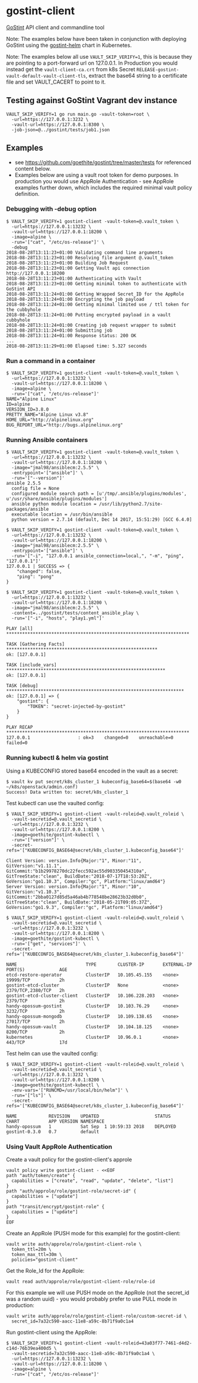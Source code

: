# gostint-client
[GoStint](https://goethite.github.io/gostint/) API client and commandline tool

Note: The examples below have been taken in conjunction with deploying GoStint
using the [gostint-helm](https://github.com/goethite/gostint-helm) chart in Kubernetes.

Note: The examples below all use `VAULT_SKIP_VERIFY=1`, this is because they
are pointing to a port-forward url on 127.0.0.1.  In Production you would
instead get the `vault-client-ca.crt` from k8s Secret
`RELEASE-gostint-vault-default-vault-client-tls`, extract the base64 string to
a certificate file and set VAULT_CACERT to point to it.

## Testing against GoStint Vagrant dev instance
```
VAULT_SKIP_VERIFY=1 go run main.go -vault-token=root \
  -url=https://127.0.0.1:3232 \
  -vault-url=https://127.0.0.1:8300 \
  -job-json=@../gostint/tests/job1.json
```

## Examples
* see https://github.com/goethite/gostint/tree/master/tests for referenced content below.
* Examples below are using a vault root token for demo purposes.  In production
  you would use AppRole Authentication - see AppRole examples further down, which
  includes the required minimal vault policy definition.

### Debugging with -debug option
```
$ VAULT_SKIP_VERIFY=1 gostint-client -vault-token=@.vault_token \
  -url=https://127.0.0.1:13232 \
  -vault-url=https://127.0.0.1:18200 \
  -image=alpine \
  -run='["cat", "/etc/os-release"]' \
  -debug
2018-08-28T13:11:23+01:00 Validating command line arguments
2018-08-28T13:11:23+01:00 Resolving file argument @.vault_token
2018-08-28T13:11:23+01:00 Building Job Request
2018-08-28T13:11:23+01:00 Getting Vault api connection http://127.0.0.1:18200
2018-08-28T13:11:23+01:00 Authenticating with Vault
2018-08-28T13:11:23+01:00 Getting minimal token to authenticate with GoStint API
2018-08-28T13:11:24+01:00 Getting Wrapped Secret_ID for the AppRole
2018-08-28T13:11:24+01:00 Encrypting the job payload
2018-08-28T13:11:24+01:00 Getting minimal limited use / ttl token for the cubbyhole
2018-08-28T13:11:24+01:00 Putting encrypted payload in a vault cubbyhole
2018-08-28T13:11:24+01:00 Creating job request wrapper to submit
2018-08-28T13:11:24+01:00 Submitting job
2018-08-28T13:11:24+01:00 Response status: 200 OK
...
2018-08-28T13:11:29+01:00 Elapsed time: 5.327 seconds
```

### Run a command in a container
```
$ VAULT_SKIP_VERIFY=1 gostint-client -vault-token=@.vault_token \
  -url=https://127.0.0.1:13232 \
  -vault-url=https://127.0.0.1:18200 \
  -image=alpine \
  -run='["cat", "/etc/os-release"]'
NAME="Alpine Linux"
ID=alpine
VERSION_ID=3.8.0
PRETTY_NAME="Alpine Linux v3.8"
HOME_URL="http://alpinelinux.org"
BUG_REPORT_URL="http://bugs.alpinelinux.org"
```
### Running Ansible containers
```
$ VAULT_SKIP_VERIFY=1 gostint-client -vault-token=@.vault_token \
  -url=https://127.0.0.1:13232 \
  -vault-url=https://127.0.0.1:18200 \
  -image="jmal98/ansiblecm:2.5.5" \
  -entrypoint='["ansible"]' \
  -run='["--version"]'
ansible 2.5.5
  config file = None
  configured module search path = [u'/tmp/.ansible/plugins/modules', u'/usr/share/ansible/plugins/modules']
  ansible python module location = /usr/lib/python2.7/site-packages/ansible
  executable location = /usr/bin/ansible
  python version = 2.7.14 (default, Dec 14 2017, 15:51:29) [GCC 6.4.0]
```

```
$ VAULT_SKIP_VERIFY=1 gostint-client -vault-token=@.vault_token \
  -url=https://127.0.0.1:13232 \
  -vault-url=https://127.0.0.1:18200 \
  -image="jmal98/ansiblecm:2.5.5" \
  -entrypoint='["ansible"]' \
  -run='["-i", "127.0.0.1 ansible_connection=local,", "-m", "ping", "127.0.0.1"]'
127.0.0.1 | SUCCESS => {
    "changed": false,
    "ping": "pong"
}
```

```
$ VAULT_SKIP_VERIFY=1 gostint-client -vault-token=@.vault_token \
  -url=https://127.0.0.1:13232 \
  -vault-url=https://127.0.0.1:18200 \
  -image="jmal98/ansiblecm:2.5.5" \
  -content=../gostint/tests/content_ansible_play \
  -run='["-i", "hosts", "play1.yml"]'

PLAY [all] *********************************************************************

TASK [Gathering Facts] *********************************************************
ok: [127.0.0.1]

TASK [include_vars] ************************************************************
ok: [127.0.0.1]

TASK [debug] *******************************************************************
ok: [127.0.0.1] => {
    "gostint": {
        "TOKEN": "secret-injected-by-gostint"
    }
}

PLAY RECAP *********************************************************************
127.0.0.1                  : ok=3    changed=0    unreachable=0    failed=0   
```

### Running kubectl & helm via gostint
Using a KUBECONFIG stored base64 encoded in the vault as a secret:
```
$ vault kv put secret/k8s_cluster_1 kubeconfig_base64=$(base64 -w0 ~/k8s/openstack/admin.conf)
Success! Data written to: secret/k8s_cluster_1
```
Test kubectl can use the vaulted config:
```
$ VAULT_SKIP_VERIFY=1 gostint-client -vault-roleid=@.vault_roleid \
  -vault-secretid=@.vault_secretid \
  -url=https://127.0.0.1:3232 \
  -vault-url=https://127.0.0.1:8200 \
  -image=goethite/gostint-kubectl \
  -run='["version"]' \
  -secret-refs='["KUBECONFIG_BASE64@secret/k8s_cluster_1.kubeconfig_base64"]'

Client Version: version.Info{Major:"1", Minor:"11", GitVersion:"v1.11.1", GitCommit:"b1b29978270dc22fecc592ac55d903350454310a", GitTreeState:"clean", BuildDate:"2018-07-17T18:53:20Z", GoVersion:"go1.10.3", Compiler:"gc", Platform:"linux/amd64"}
Server Version: version.Info{Major:"1", Minor:"10", GitVersion:"v1.10.3", GitCommit:"2bba0127d85d5a46ab4b778548be28623b32d0b0", GitTreeState:"clean", BuildDate:"2018-05-21T09:05:37Z", GoVersion:"go1.9.3", Compiler:"gc", Platform:"linux/amd64"}

$ VAULT_SKIP_VERIFY=1 gostint-client -vault-roleid=@.vault_roleid \
  -vault-secretid=@.vault_secretid \
  -url=https://127.0.0.1:3232 \
  -vault-url=https://127.0.0.1:8200 \
  -image=goethite/gostint-kubectl \
  -run='["get", "services"]' \
  -secret-refs='["KUBECONFIG_BASE64@secret/k8s_cluster_1.kubeconfig_base64"]'

NAME                          TYPE        CLUSTER-IP       EXTERNAL-IP   PORT(S)             AGE
etcd-restore-operator         ClusterIP   10.105.45.155    <none>        19999/TCP           2h
gostint-etcd-cluster          ClusterIP   None             <none>        2379/TCP,2380/TCP   2h
gostint-etcd-cluster-client   ClusterIP   10.106.228.203   <none>        2379/TCP            2h
handy-opossum-gostint         ClusterIP   10.103.76.29     <none>        3232/TCP            2h
handy-opossum-mongodb         ClusterIP   10.109.138.65    <none>        27017/TCP           2h
handy-opossum-vault           ClusterIP   10.104.18.125    <none>        8200/TCP            2h
kubernetes                    ClusterIP   10.96.0.1        <none>        443/TCP             17d
```
Test helm can use the vaulted config:
```
$ VAULT_SKIP_VERIFY=1 gostint-client -vault-roleid=@.vault_roleid \
  -vault-secretid=@.vault_secretid \
  -url=https://127.0.0.1:3232 \
  -vault-url=https://127.0.0.1:8200 \
  -image=goethite/gostint-kubectl \
  -env-vars='["RUNCMD=/usr/local/bin/helm"]' \
  -run='["ls"]' \
  -secret-refs='["KUBECONFIG_BASE64@secret/k8s_cluster_1.kubeconfig_base64"]'

NAME         	REVISION	UPDATED                 	STATUS  	CHART        	APP VERSION	NAMESPACE
handy-opossum	1       	Sat Sep  1 10:59:33 2018	DEPLOYED	gostint-0.3.0	0.7        	default
```

### Using Vault AppRole Authentication

Create a vault policy for the gostint-client's approle
```
vault policy write gostint-client - <<EOF
path "auth/token/create" {
  capabilities = ["create", "read", "update", "delete", "list"]
}
path "auth/approle/role/gostint-role/secret-id" {
  capabilities = ["update"]
}
path "transit/encrypt/gostint-role" {
  capabilities = ["update"]
}
EOF
```

Create an AppRole (PUSH mode for this example) for the gostint-client:
```
vault write auth/approle/role/gostint-client-role \
  token_ttl=20m \
  token_max_ttl=30m \
  policies="gostint-client"
```
Get the Role_Id for the AppRole:
```
vault read auth/approle/role/gostint-client-role/role-id
```
For this example we will use PUSH mode on the AppRole (not the secret_id was a
random uuid) - you would probably prefer to use PULL mode in production:
```
vault write auth/approle/role/gostint-client-role/custom-secret-id \
  secret_id=7a32c590-aacc-11e8-a59c-8b71f9a0c1a4
```

Run gostint-client using the AppRole:
```
$ VAULT_SKIP_VERIFY=1 gostint-client -vault-roleid=43a03f77-7461-d4d2-c14d-76b39ea400d5 \
  -vault-secretid=7a32c590-aacc-11e8-a59c-8b71f9a0c1a4 \
  -url=https://127.0.0.1:13232 \
  -vault-url=https://127.0.0.1:18200 \
  -image=alpine \
  -run='["cat", "/etc/os-release"]'
```

